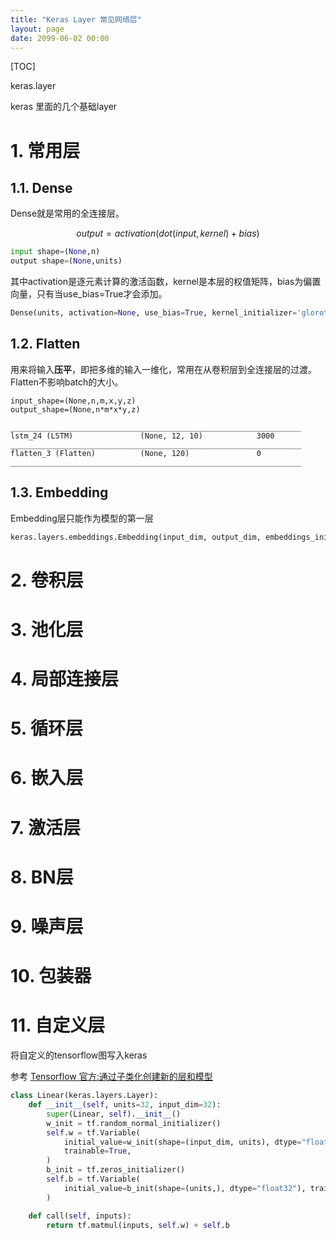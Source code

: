 ```yaml
---
title: "Keras Layer 常见网络层"
layout: page
date: 2099-06-02 00:00
---
```


[TOC]


keras.layer

keras 里面的几个基础layer
# 1. 常用层
## 1.1. Dense
Dense就是常用的全连接层。

$$output = activation(dot(input, kernel)+bias)$$

```python
input shape=(None,n)
output shape=(None,units)
```

其中activation是逐元素计算的激活函数，kernel是本层的权值矩阵，bias为偏置向量，只有当use_bias=True才会添加。

```python
Dense(units, activation=None, use_bias=True, kernel_initializer='glorot_uniform', bias_initializer='zeros', kernel_regularizer=None, bias_regularizer=None, activity_regularizer=None, kernel_constraint=None, bias_constraint=None)
```

## 1.2. Flatten
用来将输入**压平**，即把多维的输入一维化，常用在从卷积层到全连接层的过渡。Flatten不影响batch的大小。

```shell
input_shape=(None,n,m,x,y,z)
output_shape=(None,n*m*x*y,z)
```

```shell
_________________________________________________________________
lstm_24 (LSTM)               (None, 12, 10)            3000      
_________________________________________________________________
flatten_3 (Flatten)          (None, 120)               0         
_________________________________________________________________
```

## 1.3. Embedding

Embedding层只能作为模型的第一层


```python
keras.layers.embeddings.Embedding(input_dim, output_dim, embeddings_initializer='uniform', embeddings_regularizer=None, activity_regularizer=None, embeddings_constraint=None, mask_zero=False, input_length=None)

```

# 2. 卷积层

# 3. 池化层

# 4. 局部连接层

# 5. 循环层

# 6. 嵌入层


# 7. 激活层

# 8. BN层

# 9. 噪声层

# 10. 包装器

# 11. 自定义层
将自定义的tensorflow图写入keras 

参考 [Tensorflow 官方:通过子类化创建新的层和模型](https://www.tensorflow.org/guide/keras/custom_layers_and_models#call_%E6%96%B9%E6%B3%95%E4%B8%AD%E7%9A%84%E7%89%B9%E6%9D%83_training_%E5%8F%82%E6%95%B0) 
```python
class Linear(keras.layers.Layer):
    def __init__(self, units=32, input_dim=32):
        super(Linear, self).__init__()
        w_init = tf.random_normal_initializer()
        self.w = tf.Variable(
            initial_value=w_init(shape=(input_dim, units), dtype="float32"),
            trainable=True,
        )
        b_init = tf.zeros_initializer()
        self.b = tf.Variable(
            initial_value=b_init(shape=(units,), dtype="float32"), trainable=True
        )

    def call(self, inputs):
        return tf.matmul(inputs, self.w) + self.b

```